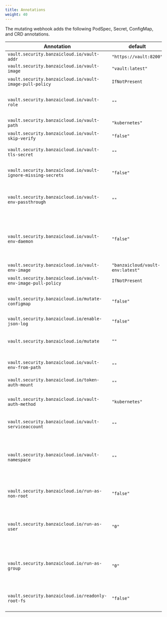 ```yaml
---
title: Annotations
weight: 40
---
```


The mutating webhook adds the following PodSpec, Secret, ConfigMap, and CRD annotations.

|Annotation    |default     |Explanation |
|--------------|------------|------------|
`vault.security.banzaicloud.io/vault-addr`|`"https://vault:8200"`|Same as VAULT_ADDR|
`vault.security.banzaicloud.io/vault-image`|`"vault:latest"`|Vault agent image|
`vault.security.banzaicloud.io/vault-image-pull-policy`|`IfNotPresent`|the Pull policy for the vault agent container|
`vault.security.banzaicloud.io/vault-role`|`""`|The Vault role for Vault agent to use, for Pods it is the name of the ServiceAccount if not specified|
`vault.security.banzaicloud.io/vault-path`|`"kubernetes"`|The mount path of the auth method|
`vault.security.banzaicloud.io/vault-skip-verify`|`"false"`|Same as VAULT_SKIP_VERIFY|
`vault.security.banzaicloud.io/vault-tls-secret`|`""`|Name of the Kubernetes Secret holding the CA certificate for Vault|
`vault.security.banzaicloud.io/vault-ignore-missing-secrets`|`"false"`|When enabled will only log warnings when Vault secrets are missing|
`vault.security.banzaicloud.io/vault-env-passthrough`|`""`|Comma separated list of `VAULT_*` related environment variables to pass through to `vault-env` to the main process. E.g. `VAULT_ADDR,VAULT_ROLE`.|
`vault.security.banzaicloud.io/vault-env-daemon`|`"false"`|Run `vault-env` as a daemon instead of replacing itself with the main process. For details, see {{< relref "/docs/bank-vaults/mutating-webhook/deploy.md#daemon-mode" >}}.|
`vault.security.banzaicloud.io/vault-env-image`|`"banzaicloud/vault-env:latest"`|vault-env image|
`vault.security.banzaicloud.io/vault-env-image-pull-policy`|`IfNotPresent`|the Pull policy for the vault-env container|
`vault.security.banzaicloud.io/mutate-configmap`|`"false"`|Mutate the annotated ConfigMap as well (only Secrets and Pods are mutated by default)|
`vault.security.banzaicloud.io/enable-json-log`|`"false"`|Log in JSON format in `vault-env`|
`vault.security.banzaicloud.io/mutate`|`""`|Defines the mutation of the given resource, possible values: `"skip"` which prevents it.|
`vault.security.banzaicloud.io/vault-env-from-path`|`""`|Comma-delimited list of vault paths to pull in all secrets as environment variables|
`vault.security.banzaicloud.io/token-auth-mount`|`""`|`{volume:file}` to be injected as `.vault-token`. |
`vault.security.banzaicloud.io/vault-auth-method`|`"kubernetes"`| The [Vault authentication method](https://www.vaultproject.io/docs/auth) to be used, one of `["kubernetes", "aws-ec2", "gcp-gce", "jwt"]`|
`vault.security.banzaicloud.io/vault-serviceaccount`|`""`| The ServiceAccount in the objects namespace to use, useful for non-pod resources |
`vault.security.banzaicloud.io/vault-namespace`|`""`|The [Vault Namespace](https://www.vaultproject.io/docs/enterprise/namespaces) secrets will be pulled from.  This annotation sets the `VAULT_NAMESPACE` environment variable. More information on `namespaces` within Vault can be found [here](https://learn.hashicorp.com/tutorials/vault/namespaces)|
`vault.security.banzaicloud.io/run-as-non-root`|`"false"`|When enabled will add `runAsNonRoot: true` to the `securityContext` of all injected containers|
`vault.security.banzaicloud.io/run-as-user`|`"0"`|Set the UID (`runAsUser`) for all injected containers. The default value of `"0"` means that no modifications will be made to the `securityContext` of injected containers.|
`vault.security.banzaicloud.io/run-as-group`|`"0"`|Set the GID (`runAsGroup`) for all injected containers. The default value of `"0"` means that no modifications will be made to the `securityContext` of injected containers.|
`vault.security.banzaicloud.io/readonly-root-fs`|`"false"`|When enabled will add `readOnlyRootFilesystem: true` to the `securityContext` of all injected containers|
